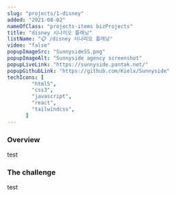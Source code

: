 ```yaml
---
slug: "projects/1-disney"
added: "2021-08-02"
nameOfClass: "projects-items bizProjects"
title: "disney 시나리오 플래닝"
listName: "📋 /disney 시나리오 플래닝"
video: "false"
popupImageSrc: "SunnysideSS.png"
popupImageAlt: "Sunnyside agency screenshot"
popupLiveLink: "https://sunnyside.pantak.net/"
popupGithubLink: "https://github.com/Kielx/Sunnyside"
techIcons: [
        "html5",
        "css3",
        "javascript",
        "react",
        "tailwindcss",
      ]
---
```


### Overview
test

### The challenge
test

